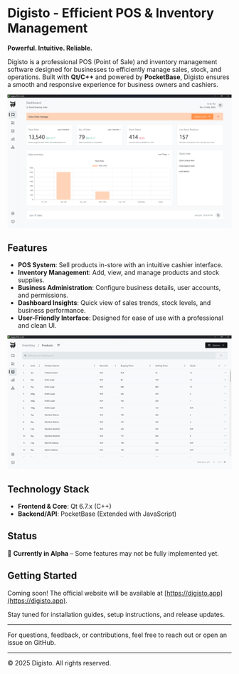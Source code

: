 # Digisto - Efficient POS & Inventory Management

**Powerful. Intuitive. Reliable.**

Digisto is a professional POS (Point of Sale) and inventory management software designed for businesses to efficiently manage sales, stock, and operations. Built with **Qt/C++** and powered by **PocketBase**, Digisto ensures a smooth and responsive experience for business owners and cashiers.

![](./docs/dashboard.png)

## Features

- **POS System**: Sell products in-store with an intuitive cashier interface.
- **Inventory Management**: Add, view, and manage products and stock supplies.
- **Business Administration**: Configure business details, user accounts, and permissions.
- **Dashboard Insights**: Quick view of sales trends, stock levels, and business performance.
- **User-Friendly Interface**: Designed for ease of use with a professional and clean UI.

![](./docs/products.png)

## Technology Stack

- **Frontend & Core**: Qt 6.7.x (C++)
- **Backend/API**: PocketBase (Extended with JavaScript)

## Status

🔧 **Currently in Alpha** – Some features may not be fully implemented yet.

## Getting Started

Coming soon! The official website will be available at [https://digisto.app](https://digisto.app).

Stay tuned for installation guides, setup instructions, and release updates.

---

For questions, feedback, or contributions, feel free to reach out or open an issue on GitHub.

---

© 2025 Digisto. All rights reserved.
